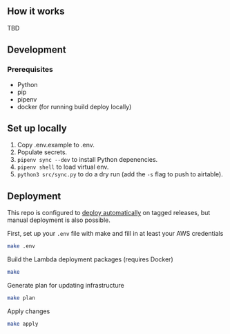 
## How it works

TBD

## Development

### Prerequisites

* Python
* pip
* pipenv
* docker (for running build deploy locally)

## Set up locally

1. Copy .env.example to .env.
1. Populate secrets.
1. `pipenv sync --dev` to install Python depenencies.
1. `pipenv shell` to load virtual env.
1. `python3 src/sync.py` to do a dry run (add the `-s` flag to push to airtable).


## Deployment

This repo is configured to [deploy automatically](./.travis.yml) on tagged releases, but manual deployment is also possible.

First, set up your `.env` file with make and fill in at least your AWS credentials

```bash
make .env
```

Build the Lambda deployment packages (requires Docker)

```bash
make
```

Generate plan for updating infrastructure

```bash
make plan
```

Apply changes

```bash
make apply
```

